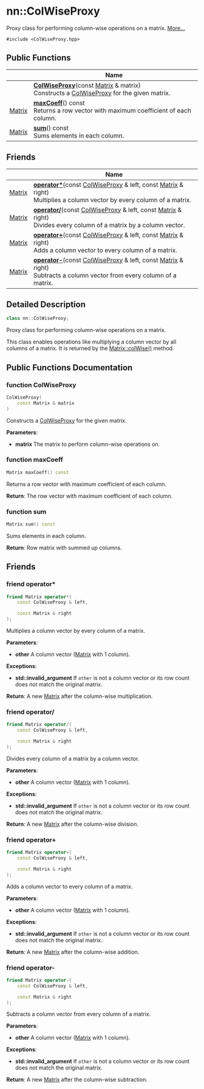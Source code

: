 # nn::ColWiseProxy



Proxy class for performing column-wise operations on a matrix.  [More...](#detailed-description)


`#include <ColWiseProxy.hpp>`

## Public Functions

|                | Name           |
| -------------- | -------------- |
| | **[ColWiseProxy](classnn_1_1_col_wise_proxy.md#function-colwiseproxy)**(const [Matrix](classnn_1_1_matrix.md) & matrix)<br>Constructs a [ColWiseProxy](classnn_1_1_col_wise_proxy.md) for the given matrix.  |
| [Matrix](classnn_1_1_matrix.md) | **[maxCoeff](classnn_1_1_col_wise_proxy.md#function-maxcoeff)**() const<br>Returns a row vector with maximum coefficient of each column.  |
| [Matrix](classnn_1_1_matrix.md) | **[sum](classnn_1_1_col_wise_proxy.md#function-sum)**() const<br>Sums elements in each column.  |

## Friends

|                | Name           |
| -------------- | -------------- |
| [Matrix](classnn_1_1_matrix.md) | **[operator*](classnn_1_1_col_wise_proxy.md#friend-operator*)**(const [ColWiseProxy](classnn_1_1_col_wise_proxy.md) & left, const [Matrix](classnn_1_1_matrix.md) & right) <br>Multiplies a column vector by every column of a matrix.  |
| [Matrix](classnn_1_1_matrix.md) | **[operator/](classnn_1_1_col_wise_proxy.md#friend-operator/)**(const [ColWiseProxy](classnn_1_1_col_wise_proxy.md) & left, const [Matrix](classnn_1_1_matrix.md) & right) <br>Divides every column of a matrix by a column vector.  |
| [Matrix](classnn_1_1_matrix.md) | **[operator+](classnn_1_1_col_wise_proxy.md#friend-operator+)**(const [ColWiseProxy](classnn_1_1_col_wise_proxy.md) & left, const [Matrix](classnn_1_1_matrix.md) & right) <br>Adds a column vector to every column of a matrix.  |
| [Matrix](classnn_1_1_matrix.md) | **[operator-](classnn_1_1_col_wise_proxy.md#friend-operator-)**(const [ColWiseProxy](classnn_1_1_col_wise_proxy.md) & left, const [Matrix](classnn_1_1_matrix.md) & right) <br>Subtracts a column vector from every column of a matrix.  |

## Detailed Description

```cpp
class nn::ColWiseProxy;
```

Proxy class for performing column-wise operations on a matrix. 

This class enables operations like multiplying a column vector by all columns of a matrix. It is returned by the [Matrix::colWise()](classnn_1_1_matrix.md#function-colwise) method. 

## Public Functions Documentation

### function ColWiseProxy

```cpp
ColWiseProxy(
    const Matrix & matrix
)
```

Constructs a [ColWiseProxy](classnn_1_1_col_wise_proxy.md) for the given matrix. 

**Parameters**: 

  * **matrix** The matrix to perform column-wise operations on. 


### function maxCoeff

```cpp
Matrix maxCoeff() const
```

Returns a row vector with maximum coefficient of each column. 

**Return**: The row vector with maximum coefficient of each column. 

### function sum

```cpp
Matrix sum() const
```

Sums elements in each column. 

**Return**: Row matrix with summed up columns. 

## Friends

### friend operator*

```cpp
friend Matrix operator*(
    const ColWiseProxy & left,

    const Matrix & right
);
```

Multiplies a column vector by every column of a matrix. 

**Parameters**: 

  * **other** A column vector ([Matrix](classnn_1_1_matrix.md) with 1 column). 


**Exceptions**: 

  * **std::invalid_argument** If `other` is not a column vector or its row count does not match the original matrix. 


**Return**: A new [Matrix](classnn_1_1_matrix.md) after the column-wise multiplication. 

### friend operator/

```cpp
friend Matrix operator/(
    const ColWiseProxy & left,

    const Matrix & right
);
```

Divides every column of a matrix by a column vector. 

**Parameters**: 

  * **other** A column vector ([Matrix](classnn_1_1_matrix.md) with 1 column). 


**Exceptions**: 

  * **std::invalid_argument** If `other` is not a column vector or its row count does not match the original matrix. 


**Return**: A new [Matrix](classnn_1_1_matrix.md) after the column-wise division. 

### friend operator+

```cpp
friend Matrix operator+(
    const ColWiseProxy & left,

    const Matrix & right
);
```

Adds a column vector to every column of a matrix. 

**Parameters**: 

  * **other** A column vector ([Matrix](classnn_1_1_matrix.md) with 1 column). 


**Exceptions**: 

  * **std::invalid_argument** If `other` is not a column vector or its row count does not match the original matrix. 


**Return**: A new [Matrix](classnn_1_1_matrix.md) after the column-wise addition. 

### friend operator-

```cpp
friend Matrix operator-(
    const ColWiseProxy & left,

    const Matrix & right
);
```

Subtracts a column vector from every column of a matrix. 

**Parameters**: 

  * **other** A column vector ([Matrix](classnn_1_1_matrix.md) with 1 column). 


**Exceptions**: 

  * **std::invalid_argument** If `other` is not a column vector or its row count does not match the original matrix. 


**Return**: A new [Matrix](classnn_1_1_matrix.md) after the column-wise subtraction. 
